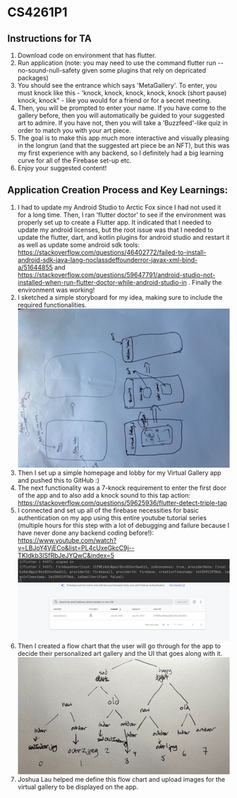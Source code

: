# CS4261P1
## Instructions for TA
1. Download code on environment that has flutter. 
2. Run application (note: you may need to use the command flutter run --no-sound-null-safety given some plugins that rely on depricated packages)
3. You should see the entrance which says 'MetaGallery'. To enter, you must knock like this - 'knock, knock, knock, knock, knock (short pause) knock, knock" - like you would for a friend or for a secret meeting.
4. Then, you will be prompted to enter your name. If you have come to the gallery before, then you will automatically be guided to your suggested art to admire. If you have not, then you will take a 'Buzzfeed'-like quiz in order to match you with your art piece. 
5. The goal is to make this app much more interactive and visually pleasing in the longrun (and that the suggested art piece be an NFT), but this was my first experience with any backend, so I definitely had a big learning curve for all of the Firebase set-up etc. 
6. Enjoy your suggested content!


## Application Creation Process and Key Learnings:
1. I had to update my Android Studio to Arctic Fox since I had not used it for a long time. Then, I ran 'flutter doctor' to see if the environment was properly set up to create a Flutter app. It indicated that I needed to update my android licenses, but the root issue was that I needed to update the flutter, dart, and kotlin plugins for android studio and restart it as well as update some android sdk tools: https://stackoverflow.com/questions/46402772/failed-to-install-android-sdk-java-lang-noclassdeffounderror-javax-xml-bind-a/51644855 and https://stackoverflow.com/questions/59647791/android-studio-not-installed-when-run-flutter-doctor-while-android-studio-in . Finally the environment was working!
2. I sketched a simple storyboard for my idea, making sure to include the required functionalities. ![alt text](https://github.com/agardner31/CS4261P1/blob/master/storyboard.jpg)
3. Then I set up a simple homepage and lobby for my Virtual Gallery app and pushed this to GitHub :)  
4. The next functionality was a 7-knock requirement to enter the first door of the app and to also add a knock sound to this tap action: https://stackoverflow.com/questions/59625936/flutter-detect-triple-tap 
5. I connected and set up all of the firebase necessities for basic authentication on my app using this entire youtube tutorial series (multiple hours for this step with a lot of debugging and failure because I have never done any backend coding before!): https://www.youtube.com/watch?v=LBJoY4VjECo&list=PL4cUxeGkcC9j--TKIdkb3ISfRbJeJYQwC&index=5 ![alt text](https://github.com/agardner31/CS4261P1/blob/master/firebase.jpg) ![alt text](https://github.com/agardner31/CS4261P1/blob/master/auth.jpg)
6. Then I created a flow chart that the user will go through for the app to decide their personalized art gallery and the UI that goes along with it. ![alt text](https://github.com/agardner31/CS4261P1/blob/master/flowchart.jpg)
8. Joshua Lau helped me define this flow chart and upload images for the virtual gallery to be displayed on the app.
